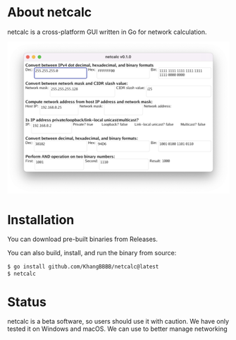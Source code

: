 # About netcalc

netcalc is a cross-platform GUI written in Go for network calculation.

![netcalc screenshot on macOS](https://github.com/KhangBBBB/netcalc/blob/main/images/netcalc-v0.1.0-mac.png)

# Installation

You can download pre-built binaries from Releases.

You can also build, install, and run the binary from source:

    $ go install github.com/KhangBBBB/netcalc@latest
    $ netcalc

# Status

netcalc is a beta software, so users should use it with caution.
We have only tested it on Windows and macOS.
We can use to better manage networking
